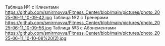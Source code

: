 Таблица №1 с Клиентами
https://github.com/smirrnovva/Fitness_Center/blob/main/pictures/photo_2025-06-11_10-09-42.jpg
Таблица №2 с Тренерами
https://github.com/smirrnovva/Fitness_Center/blob/main/pictures/photo_2025-06-11_10-09-56.jpg
Таблица №3 с Абонементами
https://github.com/smirrnovva/Fitness_Center/blob/main/pictures/photo_2025-06-11_10-10-08%20(2).jpg
